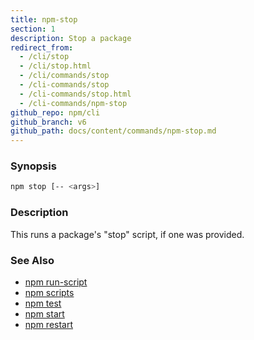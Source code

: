 ```yaml
---
title: npm-stop
section: 1
description: Stop a package
redirect_from:
  - /cli/stop
  - /cli/stop.html
  - /cli/commands/stop
  - /cli-commands/stop
  - /cli-commands/stop.html
  - /cli-commands/npm-stop
github_repo: npm/cli
github_branch: v6
github_path: docs/content/commands/npm-stop.md
---
```


### Synopsis

```bash
npm stop [-- <args>]
```

### Description

This runs a package's "stop" script, if one was provided.

### See Also

* [npm run-script](/cli/v6/commands/npm-run-script)
* [npm scripts](/cli/v6/using-npm/scripts)
* [npm test](/cli/v6/commands/npm-test)
* [npm start](/cli/v6/commands/npm-start)
* [npm restart](/cli/v6/commands/npm-restart)
